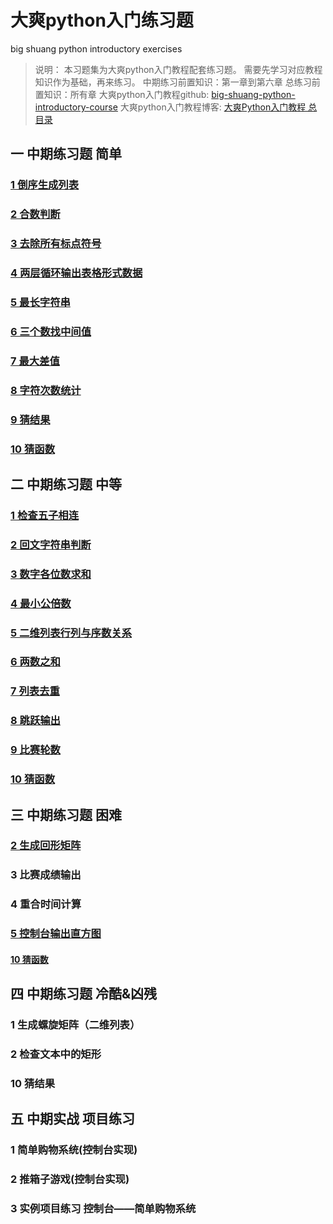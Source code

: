 # 大爽python入门练习题
big shuang python introductory exercises

> 说明：
> 本习题集为大爽python入门教程配套练习题。
> 需要先学习对应教程知识作为基础，再来练习。
> 中期练习前置知识：第一章到第六章
> 总练习前置知识：所有章
> 大爽python入门教程github: [big-shuang-python-introductory-course](https://github.com/BigShuang/big-shuang-python-introductory-course)
> 大爽python入门教程博客: [大爽Python入门教程 总目录](https://www.cnblogs.com/BigShuang/p/14887595.html)

## 一 中期练习题 简单
### [1 倒序生成列表](contents/1/1.md)
### [2 合数判断](contents/1/2.md)
### [3 去除所有标点符号](contents/1/3.md)
### [4 两层循环输出表格形式数据](contents/1/4.md)
### [5 最长字符串](contents/1/5.md)
### [6 三个数找中间值](contents/1/6.md)
### [7 最大差值](contents/1/7.md)
### [8 字符次数统计](contents/1/8.md)
### [9 猜结果](contents/1/9.md)
### [10 猜函数](contents/1/10.md)

## 二 中期练习题 中等
### [1 检查五子相连](contents/2/1.md)
### [2 回文字符串判断](contents/2/2.md)
### [3 数字各位数求和](contents/2/3.md)
### [4 最小公倍数](contents/2/4.md)
### [5 二维列表行列与序数关系](contents/2/5.md)
### [6 两数之和](contents/2/6.md)
### [7 列表去重](contents/2/7.md)
### [8 跳跃输出](contents/2/8.md)
### [9 比赛轮数](contents/2/9.md)
### [10 猜函数](contents/2/10.md)

## 三 中期练习题 困难
### [2 生成回形矩阵](contents/3/2.md)
### 3 比赛成绩输出
### 4 重合时间计算
### [5 控制台输出直方图](contents/3/5.md)
#### [10 猜函数](contents/3/10.md)

## 四 中期练习题 冷酷&凶残
### 1 生成螺旋矩阵（二维列表）
### 2 检查文本中的矩形
### 10 猜结果

## 五 中期实战 项目练习
### 1 简单购物系统(控制台实现)
### 2 推箱子游戏(控制台实现)
### 3 实例项目练习 控制台——简单购物系统
